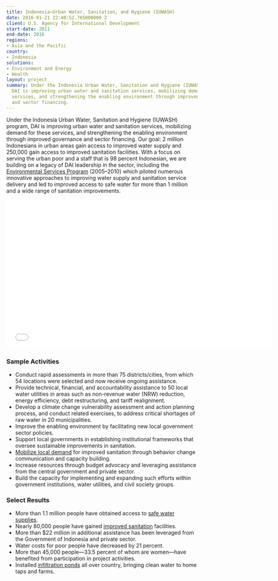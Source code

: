```yaml
---
title: Indonesia—Urban Water, Sanitation, and Hygiene (IUWASH)
date: 2016-01-21 22:40:52.765000000 Z
client: U.S. Agency for International Development
start-date: 2011
end-date: 2016
regions:
- Asia and the Pacific
country:
- Indonesia
solutions:
- Environment and Energy
- Health
layout: project
summary: Under the Indonesia Urban Water, Sanitation and Hygiene (IUWASH) program,
  DAI is improving urban water and sanitation services, mobilizing demand for these
  services, and strengthening the enabling environment through improved governance
  and sector financing.
---
```


 Under the Indonesia Urban Water, Sanitation and Hygiene (IUWASH) program, DAI is improving urban water and sanitation services, mobilizing demand for these services, and strengthening the enabling environment through improved governance and sector financing. Our goal: 2 million Indonesians in urban areas gain access to improved water supply and 250,000 gain access to improved sanitation facilities. With a focus on serving the urban poor and a staff that is 98 percent Indonesian, we are building on a legacy of DAI leadership in the sector, including the [Environmental Services Program][1] (2005–2010) which piloted numerous innovative approaches to improving water supply and sanitation service delivery and led to improved access to safe water for more than 1 million and a wide range of sanitation improvements.

 <iframe allowfullscreen="" frameborder="0" height="394" mozallowfullscreen="" src="//player.vimeo.com/video/105875924" webkitallowfullscreen="" width="703"></iframe>

###  Sample Activities

* Conduct rapid assessments in more than 75 districts/cities, from which 54 locations were selected and now receive ongoing assistance.
* Provide technical, financial, and accountability assistance to 50 local water utilities in areas such as non-revenue water (NRW) reduction, energy efficiency, debt restructuring, and tariff realignment.
* Develop a climate change vulnerability assessment and action planning process, and conduct related exercises, to address critical shortages of raw water in 20 municipalities.
* Improve the enabling environment by facilitating new local government sector policies.
* Support local governments in establishing institutional frameworks that oversee sustainable improvements in sanitation.
* [Mobilize local demand][2] for improved sanitation through behavior change communication and capacity building.
* Increase resources through budget advocacy and leveraging assistance from the central government and private sector.
* Build the capacity for implementing and expanding such efforts within government institutions, water utilities, and civil society groups.

###  Select Results

* More than 1.1 million people have obtained access to [safe water supplies][3].
* Nearly 80,000 people have gained [improved sanitation][4] facilities.
* More than $22 million in additional assistance has been leveraged from the Government of Indonesia and private sector.
* Water costs for poor people have decreased by 21 percent.
* More than 45,000 people—33.5 percent of whom are women—have benefited from participation in project activities.
* Installed [infiltration ponds][5] all over country, bringing clean water to home taps and farms.

[1]: /our-work/projects/indonesia-environmental-services-program-esp
[2]: http://dai-global-developments.com/articles/positively-mobilizing-urban-communities-for-wash/
[3]: https://medium.com/usaid-global-waters/making-sanitation-services-affordable-in-indonesia-s-cities-5a2621014c1f#.s3v3zp1xo
[4]: https://medium.com/usaid-global-waters/making-sanitation-services-affordable-in-indonesia-s-cities-5a2621014c1f#.c6ppvqz8p
[5]: https://www.usaid.gov/news-information/frontlines/climate-change-2015/bringing-back-water
